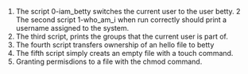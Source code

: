 1. The script 0-iam_betty switches the current user to the user betty.
2 The second script 1-who_am_i when run correctly should print a username assigned to the system.
3. The third script, prints the groups that the current user  is part of.
4. The fourth script transfers ownership of an hello file to betty
5. The fifth script simply creats an empty file with a touch command.
6. Granting permisdions to a file with the chmod command.
